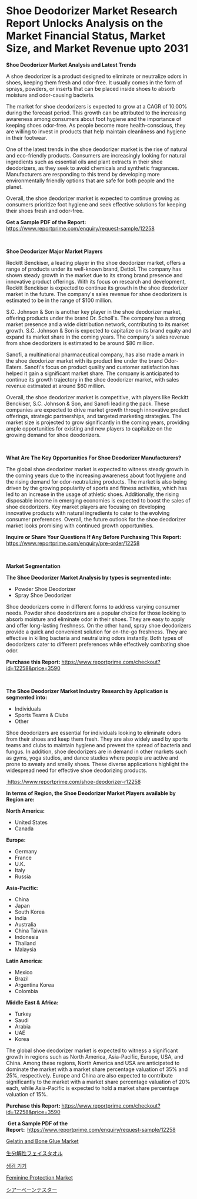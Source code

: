 <p><h1>Shoe Deodorizer Market Research Report Unlocks Analysis on the Market Financial Status, Market Size, and Market Revenue upto 2031</h1></p><p><strong>Shoe Deodorizer Market Analysis and Latest Trends</strong></p>
<p><p>A shoe deodorizer is a product designed to eliminate or neutralize odors in shoes, keeping them fresh and odor-free. It usually comes in the form of sprays, powders, or inserts that can be placed inside shoes to absorb moisture and odor-causing bacteria.</p><p>The market for shoe deodorizers is expected to grow at a CAGR of 10.00% during the forecast period. This growth can be attributed to the increasing awareness among consumers about foot hygiene and the importance of keeping shoes odor-free. As people become more health-conscious, they are willing to invest in products that help maintain cleanliness and hygiene in their footwear.</p><p>One of the latest trends in the shoe deodorizer market is the rise of natural and eco-friendly products. Consumers are increasingly looking for natural ingredients such as essential oils and plant extracts in their shoe deodorizers, as they seek to avoid chemicals and synthetic fragrances. Manufacturers are responding to this trend by developing more environmentally friendly options that are safe for both people and the planet.</p><p>Overall, the shoe deodorizer market is expected to continue growing as consumers prioritize foot hygiene and seek effective solutions for keeping their shoes fresh and odor-free.</p></p>
<p><strong>Get a Sample PDF of the Report:&nbsp;</strong> <a href="https://www.reportprime.com/enquiry/request-sample/12258">https://www.reportprime.com/enquiry/request-sample/12258</a></p>
<p>&nbsp;</p>
<p><strong>Shoe Deodorizer Major Market Players</strong></p>
<p><p>Reckitt Benckiser, a leading player in the shoe deodorizer market, offers a range of products under its well-known brand, Dettol. The company has shown steady growth in the market due to its strong brand presence and innovative product offerings. With its focus on research and development, Reckitt Benckiser is expected to continue its growth in the shoe deodorizer market in the future. The company's sales revenue for shoe deodorizers is estimated to be in the range of $100 million.</p><p>S.C. Johnson & Son is another key player in the shoe deodorizer market, offering products under the brand Dr. Scholl's. The company has a strong market presence and a wide distribution network, contributing to its market growth. S.C. Johnson & Son is expected to capitalize on its brand equity and expand its market share in the coming years. The company's sales revenue from shoe deodorizers is estimated to be around $80 million.</p><p>Sanofi, a multinational pharmaceutical company, has also made a mark in the shoe deodorizer market with its product line under the brand Odor-Eaters. Sanofi's focus on product quality and customer satisfaction has helped it gain a significant market share. The company is anticipated to continue its growth trajectory in the shoe deodorizer market, with sales revenue estimated at around $60 million.</p><p>Overall, the shoe deodorizer market is competitive, with players like Reckitt Benckiser, S.C. Johnson & Son, and Sanofi leading the pack. These companies are expected to drive market growth through innovative product offerings, strategic partnerships, and targeted marketing strategies. The market size is projected to grow significantly in the coming years, providing ample opportunities for existing and new players to capitalize on the growing demand for shoe deodorizers.</p></p>
<p>&nbsp;</p>
<p><strong>What Are The Key Opportunities For Shoe Deodorizer Manufacturers?</strong></p>
<p><p>The global shoe deodorizer market is expected to witness steady growth in the coming years due to the increasing awareness about foot hygiene and the rising demand for odor-neutralizing products. The market is also being driven by the growing popularity of sports and fitness activities, which has led to an increase in the usage of athletic shoes. Additionally, the rising disposable income in emerging economies is expected to boost the sales of shoe deodorizers. Key market players are focusing on developing innovative products with natural ingredients to cater to the evolving consumer preferences. Overall, the future outlook for the shoe deodorizer market looks promising with continued growth opportunities.</p></p>
<p><strong>Inquire or Share Your Questions If Any Before Purchasing This Report:</strong> <a href="https://www.reportprime.com/enquiry/pre-order/12258">https://www.reportprime.com/enquiry/pre-order/12258</a></p>
<p>&nbsp;</p>
<p><strong>Market Segmentation</strong></p>
<p><strong>The Shoe Deodorizer Market Analysis by types is segmented into:</strong></p>
<p><ul><li>Powder Shoe Deodorizer</li><li>Spray Shoe Deodorizer</li></ul></p>
<p><p>Shoe deodorizers come in different forms to address varying consumer needs. Powder shoe deodorizers are a popular choice for those looking to absorb moisture and eliminate odor in their shoes. They are easy to apply and offer long-lasting freshness. On the other hand, spray shoe deodorizers provide a quick and convenient solution for on-the-go freshness. They are effective in killing bacteria and neutralizing odors instantly. Both types of deodorizers cater to different preferences while effectively combating shoe odor.</p></p>
<p><strong>Purchase this Report:&nbsp;</strong><a href="https://www.reportprime.com/checkout?id=12258&price=3590">https://www.reportprime.com/checkout?id=12258&price=3590</a></p>
<p>&nbsp;</p>
<p><strong>The Shoe Deodorizer Market Industry Research by Application is segmented into:</strong></p>
<p><ul><li>Individuals</li><li>Sports Teams & Clubs</li><li>Other</li></ul></p>
<p><p>Shoe deodorizers are essential for individuals looking to eliminate odors from their shoes and keep them fresh. They are also widely used by sports teams and clubs to maintain hygiene and prevent the spread of bacteria and fungus. In addition, shoe deodorizers are in demand in other markets such as gyms, yoga studios, and dance studios where people are active and prone to sweaty and smelly shoes. These diverse applications highlight the widespread need for effective shoe deodorizing products.</p></p>
<p><a href="https://www.reportprime.com/shoe-deodorizer-r12258">&nbsp;https://www.reportprime.com/shoe-deodorizer-r12258</a></p>
<p><strong>In terms of Region, the Shoe Deodorizer Market Players available by Region are:</strong></p>
<p>
    <p> <strong> North America: </strong>
        <ul>
            <li>United States</li>
            <li>Canada</li>
        </ul>
        </p> 
    <p> <strong> Europe: </strong>
        <ul>
            <li>Germany</li>
            <li>France</li>
            <li>U.K.</li>
            <li>Italy</li>
            <li>Russia</li>
        </ul>
        </p> 
    <p> <strong> Asia-Pacific: </strong>
        <ul>
            <li>China</li>
            <li>Japan</li>
            <li>South Korea</li>
            <li>India</li>
            <li>Australia</li>
            <li>China Taiwan</li>
            <li>Indonesia</li>
            <li>Thailand</li>
            <li>Malaysia</li>
        </ul>
        </p> 
    <p> <strong> Latin America: </strong>
        <ul>
            <li>Mexico</li>
            <li>Brazil</li>
            <li>Argentina Korea</li>
            <li>Colombia</li>
        </ul>
        </p> 
    <p> <strong> Middle East & Africa: </strong>
        <ul>
            <li>Turkey</li>
            <li>Saudi</li>
            <li>Arabia</li>
            <li>UAE</li>
            <li>Korea</li>
        </ul>
    </p>
    </p>
<p><p>The global shoe deodorizer market is expected to witness a significant growth in regions such as North America, Asia-Pacific, Europe, USA, and China. Among these regions, North America and USA are anticipated to dominate the market with a market share percentage valuation of 35% and 25%, respectively. Europe and China are also expected to contribute significantly to the market with a market share percentage valuation of 20% each, while Asia-Pacific is expected to hold a market share percentage valuation of 15%.</p></p>
<p><strong>Purchase this Report: </strong><a href="https://www.reportprime.com/checkout?id=12258&price=3590">https://www.reportprime.com/checkout?id=12258&price=3590</a></p>
<p>&nbsp;<strong>Get a Sample PDF of the Report:&nbsp;&nbsp;</strong><a href="https://www.reportprime.com/enquiry/request-sample/12258">https://www.reportprime.com/enquiry/request-sample/12258</a></p>
<p><strong></strong></p>
<p><p><a href="https://www.linkedin.com/pulse/gelatin-bone-glue-market-trends-analysis-forecasted-period-2024-2031-xbnxe">Gelatin and Bone Glue Market</a></p><p><a href="https://github.com/RaeJenkins1952/Market-Research-Report-List-1/blob/main/154961070334.md">生分解性フェイスタオル</a></p><p><a href="https://github.com/EthaWolf/Market-Research-Report-List-1/blob/main/676689767940.md">생검 기기</a></p><p><a href="https://github.com/shotows/Market-Research-Report-List-2/blob/main/feminine-protection-market.md">Feminine Protection Market</a></p><p><a href="https://github.com/TysonKub/Market-Research-Report-List-1/blob/main/822013970335.md">シアーベーンテスター</a></p></p>